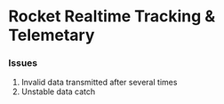 # Rocket Realtime Tracking & Telemetary
### Issues
1. Invalid data transmitted after several times
2. Unstable data catch
